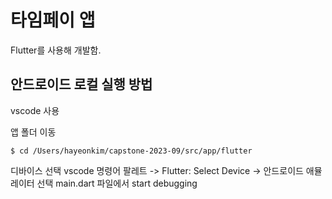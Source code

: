 # 타임페이 앱

Flutter를 사용해 개발함.

## 안드로이드 로컬 실행 방법

vscode 사용

앱 폴더 이동

`$ cd /Users/hayeonkim/capstone-2023-09/src/app/flutter`

디바이스 선택
vscode 명령어 팔레트 -> Flutter: Select Device -> 안드로이드 애뮬레이터 선택
main.dart 파일에서 start debugging

